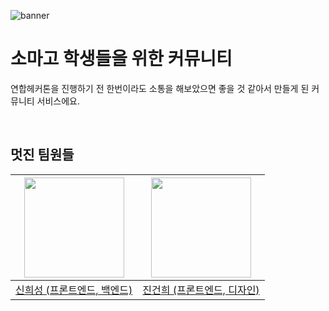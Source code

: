 ![banner](https://github.com/user-attachments/assets/bb945cfa-b1db-45fc-960e-590ba1f5595f)

# 소마고 학생들을 위한 커뮤니티
연합헤커톤을 진행하기 전 한번이라도 소통을 해보았으면 좋을 것 같아서 만들게 된 커뮤니티 서비스에요.


<br>

## 멋진 팀원들
|<img src="https://avatars.githubusercontent.com/u/128358820?v=4" width="160">|<img src="https://avatars.githubusercontent.com/u/132252115?v=4" width="160">|
|:-:|:-:|
|[신희성 (프론트엔드, 백엔드)](https://github.com/huise0ng)|[진건희 (프론트엔드, 디자인)](https://github.com/GSMIOTjgh)|

